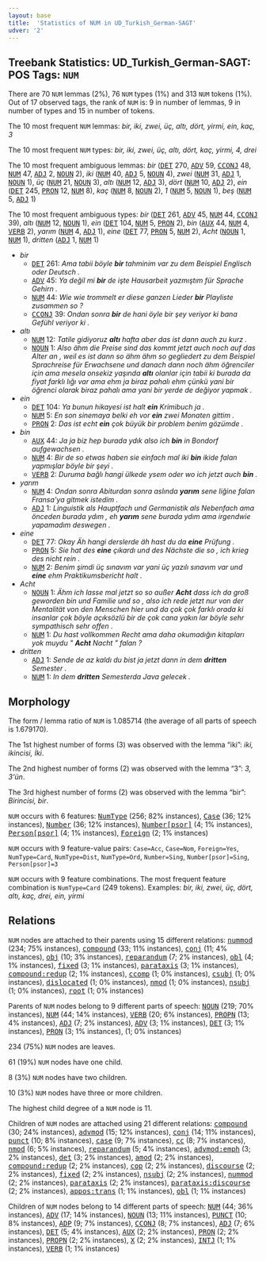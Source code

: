 ```yaml
---
layout: base
title:  'Statistics of NUM in UD_Turkish_German-SAGT'
udver: '2'
---
```


## Treebank Statistics: UD_Turkish_German-SAGT: POS Tags: `NUM`

There are 70 `NUM` lemmas (2%), 76 `NUM` types (1%) and 313 `NUM` tokens (1%).
Out of 17 observed tags, the rank of `NUM` is: 9 in number of lemmas, 9 in number of types and 15 in number of tokens.

The 10 most frequent `NUM` lemmas: <em>bir, iki, zwei, üç, altı, dört, yirmi, ein, kaç, 3</em>

The 10 most frequent `NUM` types:  <em>bir, iki, zwei, üç, altı, dört, kaç, yirmi, 4, drei</em>

The 10 most frequent ambiguous lemmas: <em>bir</em> (<tt><a href="qtd_sagt-pos-DET.html">DET</a></tt> 270, <tt><a href="qtd_sagt-pos-ADV.html">ADV</a></tt> 59, <tt><a href="qtd_sagt-pos-CCONJ.html">CCONJ</a></tt> 48, <tt><a href="qtd_sagt-pos-NUM.html">NUM</a></tt> 47, <tt><a href="qtd_sagt-pos-ADJ.html">ADJ</a></tt> 2, <tt><a href="qtd_sagt-pos-NOUN.html">NOUN</a></tt> 2), <em>iki</em> (<tt><a href="qtd_sagt-pos-NUM.html">NUM</a></tt> 40, <tt><a href="qtd_sagt-pos-ADJ.html">ADJ</a></tt> 5, <tt><a href="qtd_sagt-pos-NOUN.html">NOUN</a></tt> 4), <em>zwei</em> (<tt><a href="qtd_sagt-pos-NUM.html">NUM</a></tt> 31, <tt><a href="qtd_sagt-pos-ADJ.html">ADJ</a></tt> 1, <tt><a href="qtd_sagt-pos-NOUN.html">NOUN</a></tt> 1), <em>üç</em> (<tt><a href="qtd_sagt-pos-NUM.html">NUM</a></tt> 21, <tt><a href="qtd_sagt-pos-NOUN.html">NOUN</a></tt> 3), <em>altı</em> (<tt><a href="qtd_sagt-pos-NUM.html">NUM</a></tt> 12, <tt><a href="qtd_sagt-pos-ADJ.html">ADJ</a></tt> 3), <em>dört</em> (<tt><a href="qtd_sagt-pos-NUM.html">NUM</a></tt> 10, <tt><a href="qtd_sagt-pos-ADJ.html">ADJ</a></tt> 2), <em>ein</em> (<tt><a href="qtd_sagt-pos-DET.html">DET</a></tt> 245, <tt><a href="qtd_sagt-pos-PRON.html">PRON</a></tt> 12, <tt><a href="qtd_sagt-pos-NUM.html">NUM</a></tt> 8), <em>kaç</em> (<tt><a href="qtd_sagt-pos-NUM.html">NUM</a></tt> 8, <tt><a href="qtd_sagt-pos-NOUN.html">NOUN</a></tt> 2), <em>1</em> (<tt><a href="qtd_sagt-pos-NUM.html">NUM</a></tt> 5, <tt><a href="qtd_sagt-pos-NOUN.html">NOUN</a></tt> 1), <em>beş</em> (<tt><a href="qtd_sagt-pos-NUM.html">NUM</a></tt> 5, <tt><a href="qtd_sagt-pos-ADJ.html">ADJ</a></tt> 1)

The 10 most frequent ambiguous types:  <em>bir</em> (<tt><a href="qtd_sagt-pos-DET.html">DET</a></tt> 261, <tt><a href="qtd_sagt-pos-ADV.html">ADV</a></tt> 45, <tt><a href="qtd_sagt-pos-NUM.html">NUM</a></tt> 44, <tt><a href="qtd_sagt-pos-CCONJ.html">CCONJ</a></tt> 39), <em>altı</em> (<tt><a href="qtd_sagt-pos-NUM.html">NUM</a></tt> 12, <tt><a href="qtd_sagt-pos-NOUN.html">NOUN</a></tt> 1), <em>ein</em> (<tt><a href="qtd_sagt-pos-DET.html">DET</a></tt> 104, <tt><a href="qtd_sagt-pos-NUM.html">NUM</a></tt> 5, <tt><a href="qtd_sagt-pos-PRON.html">PRON</a></tt> 2), <em>bin</em> (<tt><a href="qtd_sagt-pos-AUX.html">AUX</a></tt> 44, <tt><a href="qtd_sagt-pos-NUM.html">NUM</a></tt> 4, <tt><a href="qtd_sagt-pos-VERB.html">VERB</a></tt> 2), <em>yarım</em> (<tt><a href="qtd_sagt-pos-NUM.html">NUM</a></tt> 4, <tt><a href="qtd_sagt-pos-ADJ.html">ADJ</a></tt> 1), <em>eine</em> (<tt><a href="qtd_sagt-pos-DET.html">DET</a></tt> 77, <tt><a href="qtd_sagt-pos-PRON.html">PRON</a></tt> 5, <tt><a href="qtd_sagt-pos-NUM.html">NUM</a></tt> 2), <em>Acht</em> (<tt><a href="qtd_sagt-pos-NOUN.html">NOUN</a></tt> 1, <tt><a href="qtd_sagt-pos-NUM.html">NUM</a></tt> 1), <em>dritten</em> (<tt><a href="qtd_sagt-pos-ADJ.html">ADJ</a></tt> 1, <tt><a href="qtd_sagt-pos-NUM.html">NUM</a></tt> 1)


* <em>bir</em>
  * <tt><a href="qtd_sagt-pos-DET.html">DET</a></tt> 261: <em>Ama tabii böyle <b>bir</b> tahminim var zu dem Beispiel Englisch oder Deutsch .</em>
  * <tt><a href="qtd_sagt-pos-ADV.html">ADV</a></tt> 45: <em>Ya değil mi <b>bir</b> de işte Hausarbeit yazmıştım für Sprache Gehirn .</em>
  * <tt><a href="qtd_sagt-pos-NUM.html">NUM</a></tt> 44: <em>Wie wie trommelt er diese ganzen Lieder <b>bir</b> Playliste zusammen so ?</em>
  * <tt><a href="qtd_sagt-pos-CCONJ.html">CCONJ</a></tt> 39: <em>Ondan sonra <b>bir</b> de hani öyle bir şey veriyor ki bana Gefühl veriyor ki .</em>
* <em>altı</em>
  * <tt><a href="qtd_sagt-pos-NUM.html">NUM</a></tt> 12: <em>Tatile gidiyoruz <b>altı</b> hafta aber das ist dann auch zu kurz .</em>
  * <tt><a href="qtd_sagt-pos-NOUN.html">NOUN</a></tt> 1: <em>Also ähm die Preise sind das kommt jetzt auch noch auf das Alter an , weil es ist dann so ähm ähm so gegliedert zu dem Beispiel Sprachreise für Erwachsene und danach dann noch ähm öğrenciler için ama mesela onsekiz yaşında <b>altı</b> olanlar için tabii ki burada da fiyat farklı lığı var ama ehm ja biraz pahalı ehm çünkü yani bir öğrenci olarak biraz pahalı ama yani bir yerde de değiyor yapmak .</em>
* <em>ein</em>
  * <tt><a href="qtd_sagt-pos-DET.html">DET</a></tt> 104: <em>Ya bunun hikayesi ist halt <b>ein</b> Krimibuch ja .</em>
  * <tt><a href="qtd_sagt-pos-NUM.html">NUM</a></tt> 5: <em>En son sinemaya belki eh vor <b>ein</b> zwei Monaten gittim .</em>
  * <tt><a href="qtd_sagt-pos-PRON.html">PRON</a></tt> 2: <em>Das ist echt <b>ein</b> çok büyük bir problem benim gözümde .</em>
* <em>bin</em>
  * <tt><a href="qtd_sagt-pos-AUX.html">AUX</a></tt> 44: <em>Ja ja biz hep burada ydık also ich <b>bin</b> in Bondorf aufgewachsen .</em>
  * <tt><a href="qtd_sagt-pos-NUM.html">NUM</a></tt> 4: <em>Bir de so etwas haben sie einfach mal iki <b>bin</b> ikide falan yapmışlar böyle bir şeyi .</em>
  * <tt><a href="qtd_sagt-pos-VERB.html">VERB</a></tt> 2: <em>Duruma bağlı hangi ülkede ysem oder wo ich jetzt auch <b>bin</b> .</em>
* <em>yarım</em>
  * <tt><a href="qtd_sagt-pos-NUM.html">NUM</a></tt> 4: <em>Ondan sonra Abiturdan sonra aslında <b>yarım</b> sene liğine falan Fransa'ya gitmek istedim .</em>
  * <tt><a href="qtd_sagt-pos-ADJ.html">ADJ</a></tt> 1: <em>Linguistik als Hauptfach und Germanistik als Nebenfach ama önceden burada ydım , eh <b>yarım</b> sene burada ydım ama irgendwie yapamadım deswegen .</em>
* <em>eine</em>
  * <tt><a href="qtd_sagt-pos-DET.html">DET</a></tt> 77: <em>Okay Äh hangi derslerde äh hast du da <b>eine</b> Prüfung .</em>
  * <tt><a href="qtd_sagt-pos-PRON.html">PRON</a></tt> 5: <em>Sie hat des <b>eine</b> çıkardı und des Nächste die so , ich krieg des nicht rein .</em>
  * <tt><a href="qtd_sagt-pos-NUM.html">NUM</a></tt> 2: <em>Benim şimdi üç sınavım var yani üç yazılı sınavım var und <b>eine</b> ehm Praktikumsbericht halt .</em>
* <em>Acht</em>
  * <tt><a href="qtd_sagt-pos-NOUN.html">NOUN</a></tt> 1: <em>Ähm ich lasse mal jetzt so so außer <b>Acht</b> dass ich da groß geworden bin und Familie und so , also ich rede jetzt nur von der Mentalität von den Menschen hier und da çok çok farklı orada ki insanlar çok böyle açıksözlü bir de çok cana yakın lar böyle sehr sympathisch sehr offen .</em>
  * <tt><a href="qtd_sagt-pos-NUM.html">NUM</a></tt> 1: <em>Du hast vollkommen Recht ama daha okumadığın kitapları yok muydu " <b>Acht</b> Nacht " falan ?</em>
* <em>dritten</em>
  * <tt><a href="qtd_sagt-pos-ADJ.html">ADJ</a></tt> 1: <em>Sende de az kaldı du bist ja jetzt dann in dem <b>dritten</b> Semester .</em>
  * <tt><a href="qtd_sagt-pos-NUM.html">NUM</a></tt> 1: <em>In dem <b>dritten</b> Semesterda Java gelecek .</em>

## Morphology

The form / lemma ratio of `NUM` is 1.085714 (the average of all parts of speech is 1.679170).

The 1st highest number of forms (3) was observed with the lemma “iki”: <em>iki, ikincisi, İki</em>.

The 2nd highest number of forms (2) was observed with the lemma “3”: <em>3, 3'ün</em>.

The 3rd highest number of forms (2) was observed with the lemma “bir”: <em>Birincisi, bir</em>.

`NUM` occurs with 6 features: <tt><a href="qtd_sagt-feat-NumType.html">NumType</a></tt> (256; 82% instances), <tt><a href="qtd_sagt-feat-Case.html">Case</a></tt> (36; 12% instances), <tt><a href="qtd_sagt-feat-Number.html">Number</a></tt> (36; 12% instances), <tt><a href="qtd_sagt-feat-Number-psor.html">Number[psor]</a></tt> (4; 1% instances), <tt><a href="qtd_sagt-feat-Person-psor.html">Person[psor]</a></tt> (4; 1% instances), <tt><a href="qtd_sagt-feat-Foreign.html">Foreign</a></tt> (2; 1% instances)

`NUM` occurs with 9 feature-value pairs: `Case=Acc`, `Case=Nom`, `Foreign=Yes`, `NumType=Card`, `NumType=Dist`, `NumType=Ord`, `Number=Sing`, `Number[psor]=Sing`, `Person[psor]=3`

`NUM` occurs with 9 feature combinations.
The most frequent feature combination is `NumType=Card` (249 tokens).
Examples: <em>bir, iki, zwei, üç, dört, altı, kaç, drei, ein, yirmi</em>


## Relations

`NUM` nodes are attached to their parents using 15 different relations: <tt><a href="qtd_sagt-dep-nummod.html">nummod</a></tt> (234; 75% instances), <tt><a href="qtd_sagt-dep-compound.html">compound</a></tt> (33; 11% instances), <tt><a href="qtd_sagt-dep-conj.html">conj</a></tt> (11; 4% instances), <tt><a href="qtd_sagt-dep-obj.html">obj</a></tt> (10; 3% instances), <tt><a href="qtd_sagt-dep-reparandum.html">reparandum</a></tt> (7; 2% instances), <tt><a href="qtd_sagt-dep-obl.html">obl</a></tt> (4; 1% instances), <tt><a href="qtd_sagt-dep-fixed.html">fixed</a></tt> (3; 1% instances), <tt><a href="qtd_sagt-dep-parataxis.html">parataxis</a></tt> (3; 1% instances), <tt><a href="qtd_sagt-dep-compound-redup.html">compound:redup</a></tt> (2; 1% instances), <tt><a href="qtd_sagt-dep-ccomp.html">ccomp</a></tt> (1; 0% instances), <tt><a href="qtd_sagt-dep-csubj.html">csubj</a></tt> (1; 0% instances), <tt><a href="qtd_sagt-dep-dislocated.html">dislocated</a></tt> (1; 0% instances), <tt><a href="qtd_sagt-dep-nmod.html">nmod</a></tt> (1; 0% instances), <tt><a href="qtd_sagt-dep-nsubj.html">nsubj</a></tt> (1; 0% instances), <tt><a href="qtd_sagt-dep-root.html">root</a></tt> (1; 0% instances)

Parents of `NUM` nodes belong to 9 different parts of speech: <tt><a href="qtd_sagt-pos-NOUN.html">NOUN</a></tt> (219; 70% instances), <tt><a href="qtd_sagt-pos-NUM.html">NUM</a></tt> (44; 14% instances), <tt><a href="qtd_sagt-pos-VERB.html">VERB</a></tt> (20; 6% instances), <tt><a href="qtd_sagt-pos-PROPN.html">PROPN</a></tt> (13; 4% instances), <tt><a href="qtd_sagt-pos-ADJ.html">ADJ</a></tt> (7; 2% instances), <tt><a href="qtd_sagt-pos-ADV.html">ADV</a></tt> (3; 1% instances), <tt><a href="qtd_sagt-pos-DET.html">DET</a></tt> (3; 1% instances), <tt><a href="qtd_sagt-pos-PRON.html">PRON</a></tt> (3; 1% instances),  (1; 0% instances)

234 (75%) `NUM` nodes are leaves.

61 (19%) `NUM` nodes have one child.

8 (3%) `NUM` nodes have two children.

10 (3%) `NUM` nodes have three or more children.

The highest child degree of a `NUM` node is 11.

Children of `NUM` nodes are attached using 21 different relations: <tt><a href="qtd_sagt-dep-compound.html">compound</a></tt> (30; 24% instances), <tt><a href="qtd_sagt-dep-advmod.html">advmod</a></tt> (15; 12% instances), <tt><a href="qtd_sagt-dep-conj.html">conj</a></tt> (14; 11% instances), <tt><a href="qtd_sagt-dep-punct.html">punct</a></tt> (10; 8% instances), <tt><a href="qtd_sagt-dep-case.html">case</a></tt> (9; 7% instances), <tt><a href="qtd_sagt-dep-cc.html">cc</a></tt> (8; 7% instances), <tt><a href="qtd_sagt-dep-nmod.html">nmod</a></tt> (6; 5% instances), <tt><a href="qtd_sagt-dep-reparandum.html">reparandum</a></tt> (5; 4% instances), <tt><a href="qtd_sagt-dep-advmod-emph.html">advmod:emph</a></tt> (3; 2% instances), <tt><a href="qtd_sagt-dep-det.html">det</a></tt> (3; 2% instances), <tt><a href="qtd_sagt-dep-amod.html">amod</a></tt> (2; 2% instances), <tt><a href="qtd_sagt-dep-compound-redup.html">compound:redup</a></tt> (2; 2% instances), <tt><a href="qtd_sagt-dep-cop.html">cop</a></tt> (2; 2% instances), <tt><a href="qtd_sagt-dep-discourse.html">discourse</a></tt> (2; 2% instances), <tt><a href="qtd_sagt-dep-fixed.html">fixed</a></tt> (2; 2% instances), <tt><a href="qtd_sagt-dep-nsubj.html">nsubj</a></tt> (2; 2% instances), <tt><a href="qtd_sagt-dep-nummod.html">nummod</a></tt> (2; 2% instances), <tt><a href="qtd_sagt-dep-parataxis.html">parataxis</a></tt> (2; 2% instances), <tt><a href="qtd_sagt-dep-parataxis-discourse.html">parataxis:discourse</a></tt> (2; 2% instances), <tt><a href="qtd_sagt-dep-appos-trans.html">appos:trans</a></tt> (1; 1% instances), <tt><a href="qtd_sagt-dep-obl.html">obl</a></tt> (1; 1% instances)

Children of `NUM` nodes belong to 14 different parts of speech: <tt><a href="qtd_sagt-pos-NUM.html">NUM</a></tt> (44; 36% instances), <tt><a href="qtd_sagt-pos-ADV.html">ADV</a></tt> (17; 14% instances), <tt><a href="qtd_sagt-pos-NOUN.html">NOUN</a></tt> (13; 11% instances), <tt><a href="qtd_sagt-pos-PUNCT.html">PUNCT</a></tt> (10; 8% instances), <tt><a href="qtd_sagt-pos-ADP.html">ADP</a></tt> (9; 7% instances), <tt><a href="qtd_sagt-pos-CCONJ.html">CCONJ</a></tt> (8; 7% instances), <tt><a href="qtd_sagt-pos-ADJ.html">ADJ</a></tt> (7; 6% instances), <tt><a href="qtd_sagt-pos-DET.html">DET</a></tt> (5; 4% instances), <tt><a href="qtd_sagt-pos-AUX.html">AUX</a></tt> (2; 2% instances), <tt><a href="qtd_sagt-pos-PRON.html">PRON</a></tt> (2; 2% instances), <tt><a href="qtd_sagt-pos-PROPN.html">PROPN</a></tt> (2; 2% instances), <tt><a href="qtd_sagt-pos-X.html">X</a></tt> (2; 2% instances), <tt><a href="qtd_sagt-pos-INTJ.html">INTJ</a></tt> (1; 1% instances), <tt><a href="qtd_sagt-pos-VERB.html">VERB</a></tt> (1; 1% instances)


